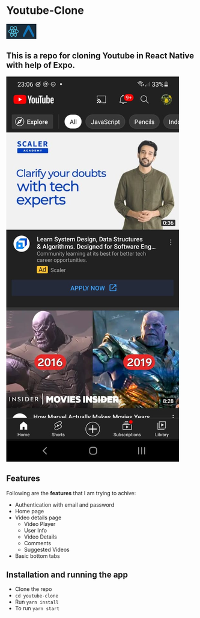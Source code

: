 
# Youtube-Clone 
<img src="https://github.com/thejsdeveloper/youtube-clone/blob/main/assets/images/expo_rn.png" alt="expo-react-native" width="80" height="40"/>


## This is a repo for cloning Youtube in React Native with help of Expo. 

![Youtube](https://github.com/thejsdeveloper/youtube-clone/blob/main/assets/images/youtube-sc.jpeg)



## Features 

Following are the **features** that I am trying to achive: 

* Authentication with email and password 
* Home page 
* Video details page
  * Video Player
  * User Info
  * Video Details
  * Comments 
  * Suggested Videos 
* Basic bottom tabs


## Installation and running the app  

* Clone the repo 
* `cd youtube-clone`
* Run `yarn install` 
* To run `yarn start` 
